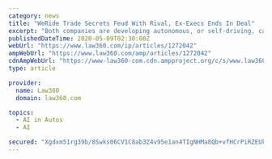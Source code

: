 ```yaml
---
category: news
title: "WeRide Trade Secrets Feud With Rival, Ex-Execs Ends In Deal"
excerpt: "Both companies are developing autonomous, or self-driving, cars for the Chinese market ... According to WeRide, Wang was pushed out as CEO in January 2018 after his former employer, the Chinese internet company Baidu, sued him, alleging that he failed to return a laptop belonging to Baidu, stole Baidu's trade secrets and poached Baidu's ..."
publishedDateTime: 2020-05-09T02:30:00Z
webUrl: "https://www.law360.com/ip/articles/1272042"
ampWebUrl: "https://www.law360.com/amp/articles/1272042"
cdnAmpWebUrl: "https://www-law360-com.cdn.ampproject.org/c/s/www.law360.com/amp/articles/1272042"
type: article

provider:
  name: Law360
  domain: law360.com

topics:
  - AI in Autos
  - AI

secured: "Xgdxm51rg39b/8Swks06CV1C8ab3Z4v95e1an4TIgNHMa8Qb+vfHCrPiRZEUkGXf066tC44RaLoxchqQgL+KNJBJYp/XnKtNRE9eYRoglW70dkT3EDpnxyVgp7cX4enrYTVOkYjzPJ9XNNU451G6oXwhPwYVDDNp5MXjrTowa/blSMbON981KqalApvUprBhCoLotfaS2pPZ+YjAQ+AibdxtHPe4smJKFBgw2axAVUDUMsPYIaC//vx79lGho0KAGqqmJBlA4IGcNdSQySk2kxbO7Dp4pJ2oe5kEAqCd2Y9BrVV+AHgSNqJFDnpainua;3pl0weGH28nmZ1+ocrCdmg=="
---
```


